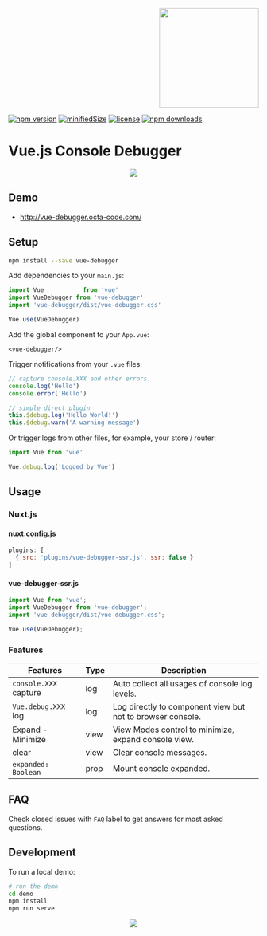 <p align="right">
  <a href="https://www.buymeacoffee.com/octa.code" target="_blank">
  <img width="200" alt="" src="https://www.buymeacoffee.com/assets/img/guidelines/download-assets-sm-3.svg">
  </a>
</p>

[![npm version](https://badge.fury.io/js/vue-debugger.svg)](https://badge.fury.io/js/vue-debugger)
[![minifiedSize](https://img.shields.io/bundlephobia/min/vue-debugger)](https://www.npmjs.com/package/vue-debugger)
[![license](https://img.shields.io/github/license/ohadsh535/vue-debugger)](https://www.npmjs.com/package/vue-debugger)
[![npm downloads](https://img.shields.io/npm/dt/vue-debugger)](https://www.npmjs.com/package/vue-debugger)

[comment]: <> ([![npm]&#40;https://img.shields.io/npm/dm/vue-debugger.svg&#41;]&#40;https://www.npmjs.com/package/vue-debugger&#41;)

# Vue.js Console Debugger

<p align="center">
  <img src="https://cdn.thu.bz/vue-debugger-login.gif">
</p>

## Demo

- http://vue-debugger.octa-code.com/

## Setup

```bash
npm install --save vue-debugger
```

Add dependencies to your `main.js`:

```javascript
import Vue           from 'vue'
import VueDebugger from 'vue-debugger'
import 'vue-debugger/dist/vue-debugger.css'

Vue.use(VueDebugger)
```

Add the global component to your `App.vue`:

```vue
<vue-debugger/>
```

Trigger notifications from your `.vue` files:

```javascript
// capture console.XXX and other errors.
console.log('Hello')
console.error('Hello')
```

```javascript
// simple direct plugin
this.$debug.log('Hello World!')
this.$debug.warn('A warning message')
```

Or trigger logs from other files, for example, your store / router:

```javascript
import Vue from 'vue'

Vue.debug.log('Logged by Vue')
```
## Usage

### Nuxt.js

#### nuxt.config.js

```js
plugins: [
  { src: 'plugins/vue-debugger-ssr.js', ssr: false }
]
```

#### vue-debugger-ssr.js

```js
import Vue from 'vue';
import VueDebugger from 'vue-debugger';
import 'vue-debugger/dist/vue-debugger.css';

Vue.use(VueDebugger);
```


### Features

| Features                     | Type          | Description                                                  |
| ---------------------------- | ------------- | ------------------------------------------------------------ |
| ```console.XXX``` capture    | log           | Auto collect all usages of console log levels.               |
| ```Vue.debug.XXX``` log      | log           | Log directly to component view but not to browser console.   |
| Expand - Minimize            | view          | View Modes control to minimize, expand console view.         |
| clear                        | view          | Clear console messages.                                      |
| `expanded: Boolean`          | prop          | Mount console expanded.                                      |

## FAQ

Check closed issues with `FAQ` label to get answers for most asked questions.

## Development

To run a local demo:

```bash
# run the demo
cd demo
npm install
npm run serve
```
<p align="center">
  <img src="http://cdn.thu.bz/vue-debugger-console.gif">
</p>
